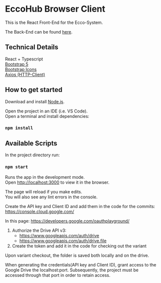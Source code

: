 # EccoHub Browser Client

This is the React Front-End for the Ecco-System.  

The Back-End can be found [here](https://github.com/Dorkat0/ecco/tree/release_1.0).  

## Technical Details  
React + Typescript  
[Bootstrap 5](https://www.npmjs.com/package/react-bootstrap)  
[Bootstrap Icons](https://icons.getbootstrap.com/)  
[Axios (HTTP-Client)](https://www.npmjs.com/package/react-axios)  


## How to get started

Download and install [Node.js](https://nodejs.org/en/download/).   

Open the project in an IDE (i.e. VS Code).\
Open a terminal and install dependencies:

### `npm install`

## Available Scripts

In the project directory run:

### `npm start`

Runs the app in the development mode.\
Open [http://localhost:3000](http://localhost:3000) to view it in the browser.

The page will reload if you make edits.\
You will also see any lint errors in the console.

Create the API key and Client ID and add them in the code for the commits:
https://console.cloud.google.com/

In this page: https://developers.google.com/oauthplayground/
1. Authorize the Drive API v3:
    - https://www.googleapis.com/auth/drive
    - https://www.googleapis.com/auth/drive.file
2. Create the token and add it in the code for checking out the variant

Upon variant checkout, the folder is saved both locally and on the drive.

When generating the credentials(API key and Client ID), grant access to the Google Drive the localhost:port. Subsequently, the project must be accessed through that port in order to retain access.

